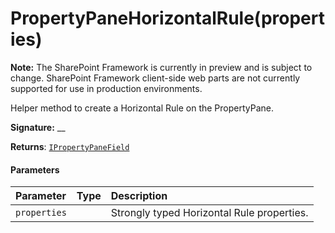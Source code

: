 # PropertyPaneHorizontalRule(properties)
**Note:** The SharePoint Framework is currently in preview and is subject to change. SharePoint Framework client-side web parts are not currently supported for use in production environments.



Helper method to create a Horizontal Rule on the PropertyPane.

**Signature:** __

**Returns**: [`IPropertyPaneField`](../sp-webpart-base/interface/ipropertypanefield.md)<void>





#### Parameters


| Parameter	   | Type    | Description |
|:-------------|:---------------|:------------|
| `properties`    |  | Strongly typed Horizontal Rule properties. |


